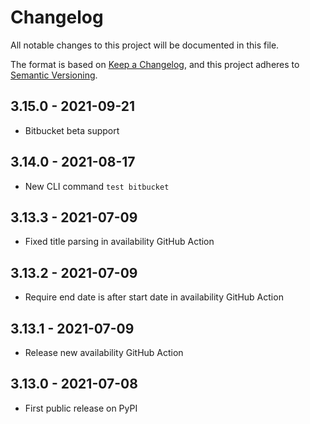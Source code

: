 # Changelog

All notable changes to this project will be documented in this file.

The format is based on [Keep a Changelog](https://keepachangelog.com/en/1.0.0/),
and this project adheres to [Semantic Versioning](https://semver.org/spec/v2.0.0.html).

## 3.15.0 - 2021-09-21

- Bitbucket beta support

## 3.14.0 - 2021-08-17

- New CLI command `test bitbucket`

## 3.13.3 - 2021-07-09

- Fixed title parsing in availability GitHub Action

## 3.13.2 - 2021-07-09

- Require end date is after start date in availability GitHub Action

## 3.13.1 - 2021-07-09

- Release new availability GitHub Action

## 3.13.0 - 2021-07-08

- First public release on PyPI
